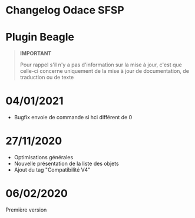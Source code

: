 # Changelog Odace SFSP

# Plugin Beagle

>**IMPORTANT**
>
>Pour rappel s'il n'y a pas d'information sur la mise à jour, c'est que celle-ci concerne uniquement de la mise à jour de documentation, de traduction ou de texte

# 04/01/2021

- Bugfix envoie de commande si hci différent de 0

# 27/11/2020

- Optimisations générales
- Nouvelle présentation de la liste des objets
- Ajout du tag "Compatibilité V4"


# 06/02/2020

Première version

